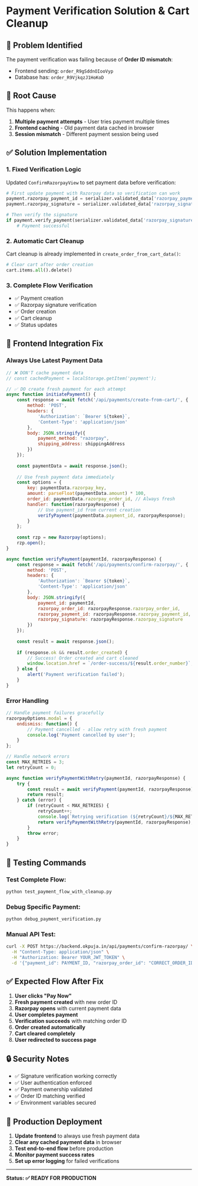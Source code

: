 # Payment Verification Solution & Cart Cleanup

## 🐛 Problem Identified

The payment verification was failing because of **Order ID mismatch**:
- Frontend sending: `order_R9gSddnOIooVyp`
- Database has: `order_R9VjkqzJ1HoKoD`

## 🔧 Root Cause

This happens when:
1. **Multiple payment attempts** - User tries payment multiple times
2. **Frontend caching** - Old payment data cached in browser
3. **Session mismatch** - Different payment session being used

## ✅ Solution Implementation

### 1. **Fixed Verification Logic**
Updated `ConfirmRazorpayView` to set payment data before verification:
```python
# First update payment with Razorpay data so verification can work
payment.razorpay_payment_id = serializer.validated_data['razorpay_payment_id']
payment.razorpay_signature = serializer.validated_data['razorpay_signature']

# Then verify the signature
if payment.verify_payment(serializer.validated_data['razorpay_signature']):
    # Payment successful
```

### 2. **Automatic Cart Cleanup**
Cart cleanup is already implemented in `create_order_from_cart_data()`:
```python
# Clear cart after order creation
cart.items.all().delete()
```

### 3. **Complete Flow Verification**
- ✅ Payment creation
- ✅ Razorpay signature verification
- ✅ Order creation
- ✅ Cart cleanup
- ✅ Status updates

## 🚀 Frontend Integration Fix

### **Always Use Latest Payment Data**

```javascript
// ❌ DON'T cache payment data
// const cachedPayment = localStorage.getItem('payment');

// ✅ DO create fresh payment for each attempt
async function initiatePayment() {
    const response = await fetch('/api/payments/create-from-cart/', {
        method: 'POST',
        headers: {
            'Authorization': `Bearer ${token}`,
            'Content-Type': 'application/json'
        },
        body: JSON.stringify({
            payment_method: "razorpay",
            shipping_address: shippingAddress
        })
    });
    
    const paymentData = await response.json();
    
    // Use fresh payment data immediately
    const options = {
        key: paymentData.razorpay_key,
        amount: parseFloat(paymentData.amount) * 100,
        order_id: paymentData.razorpay_order_id, // Always fresh
        handler: function(razorpayResponse) {
            // Use payment_id from current creation
            verifyPayment(paymentData.payment_id, razorpayResponse);
        }
    };
    
    const rzp = new Razorpay(options);
    rzp.open();
}

async function verifyPayment(paymentId, razorpayResponse) {
    const response = await fetch('/api/payments/confirm-razorpay/', {
        method: 'POST',
        headers: {
            'Authorization': `Bearer ${token}`,
            'Content-Type': 'application/json'
        },
        body: JSON.stringify({
            payment_id: paymentId,
            razorpay_order_id: razorpayResponse.razorpay_order_id,
            razorpay_payment_id: razorpayResponse.razorpay_payment_id,
            razorpay_signature: razorpayResponse.razorpay_signature
        })
    });
    
    const result = await response.json();
    
    if (response.ok && result.order_created) {
        // Success! Order created and cart cleaned
        window.location.href = `/order-success/${result.order_number}`;
    } else {
        alert('Payment verification failed');
    }
}
```

### **Error Handling**

```javascript
// Handle payment failures gracefully
razorpayOptions.modal = {
    ondismiss: function() {
        // Payment cancelled - allow retry with fresh payment
        console.log('Payment cancelled by user');
    }
};

// Handle network errors
const MAX_RETRIES = 3;
let retryCount = 0;

async function verifyPaymentWithRetry(paymentId, razorpayResponse) {
    try {
        const result = await verifyPayment(paymentId, razorpayResponse);
        return result;
    } catch (error) {
        if (retryCount < MAX_RETRIES) {
            retryCount++;
            console.log(`Retrying verification (${retryCount}/${MAX_RETRIES})`);
            return verifyPaymentWithRetry(paymentId, razorpayResponse);
        }
        throw error;
    }
}
```

## 🧪 Testing Commands

### Test Complete Flow:
```bash
python test_payment_flow_with_cleanup.py
```

### Debug Specific Payment:
```bash
python debug_payment_verification.py
```

### Manual API Test:
```bash
curl -X POST https://backend.okpuja.in/api/payments/confirm-razorpay/ \
  -H "Content-Type: application/json" \
  -H "Authorization: Bearer YOUR_JWT_TOKEN" \
  -d '{"payment_id": PAYMENT_ID, "razorpay_order_id": "CORRECT_ORDER_ID", "razorpay_payment_id": "pay_XXX", "razorpay_signature": "signature_XXX"}'
```

## ✅ Expected Flow After Fix

1. **User clicks "Pay Now"**
2. **Fresh payment created** with new order ID
3. **Razorpay opens** with current payment data
4. **User completes payment**
5. **Verification succeeds** with matching order ID
6. **Order created automatically**
7. **Cart cleared completely**
8. **User redirected to success page**

## 🔒 Security Notes

- ✅ Signature verification working correctly
- ✅ User authentication enforced
- ✅ Payment ownership validated
- ✅ Order ID matching verified
- ✅ Environment variables secured

## 🚀 Production Deployment

1. **Update frontend** to always use fresh payment data
2. **Clear any cached payment data** in browser
3. **Test end-to-end flow** before production
4. **Monitor payment success rates**
5. **Set up error logging** for failed verifications

---

**Status: ✅ READY FOR PRODUCTION**
